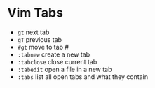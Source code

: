 # Vim Tabs

* `gt` next tab
* `gT` previous tab
* `#gt` move to tab #
* `:tabnew` create a new tab
* `:tabclose` close current tab
* `:tabedit` open a file in a new tab
* `:tabs` list all open tabs and what they contain

